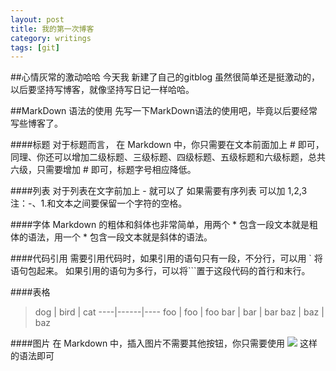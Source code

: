 ```yaml
---
layout: post
title: 我的第一次博客
category: writings
tags: [git]
---
```


##心情灰常的激动哈哈
今天我 新建了自己的gitblog 虽然很简单还是挺激动的，以后要坚持写博客，就像坚持写日记一样哈哈。

##MarkDown 语法的使用
先写一下MarkDown语法的使用吧，毕竟以后要经常写些博客了。

####标题
对于标题而言，
在 Markdown 中，你只需要在文本前面加上 # 即可，同理、你还可以增加二级标题、三级标题、四级标题、五级标题和六级标题，总共六级，只需要增加 # 即可，标题字号相应降低。

####列表
对于列表在文字前加上 - 就可以了
如果需要有序列表 可以加 1,2,3
注：-、1.和文本之间要保留一个字符的空格。

####字体
Markdown 的粗体和斜体也非常简单，用两个 * 包含一段文本就是粗体的语法，用一个 * 包含一段文本就是斜体的语法。

####代码引用
需要引用代码时，如果引用的语句只有一段，不分行，可以用 ` 将语句包起来。
如果引用的语句为多行，可以将```置于这段代码的首行和末行。

####表格
>dog | bird | cat
----|------|----
foo | foo  | foo
bar | bar  | bar
baz | baz  | baz 

####图片
在 Markdown 中，插入图片不需要其他按钮，你只需要使用 ![](图片链接地址) 这样的语法即可

